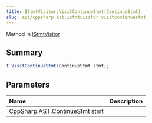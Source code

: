 ```yaml
---
title: IStmtVisitor.VisitContinueStmt(ContinueStmt)
slug: api/cppsharp.ast.istmtvisitor.visitcontinuestmt
---
```

Method in [IStmtVisitor](/api/cppsharp/ast/istmtvisitor)

## Summary



```csharp
T VisitContinueStmt(ContinueStmt stmt);
```

## Parameters

|Name|Description|
|:---|:---|
|[CppSharp.AST.ContinueStmt](/api/cppsharp/ast/continuestmt) stmt||

